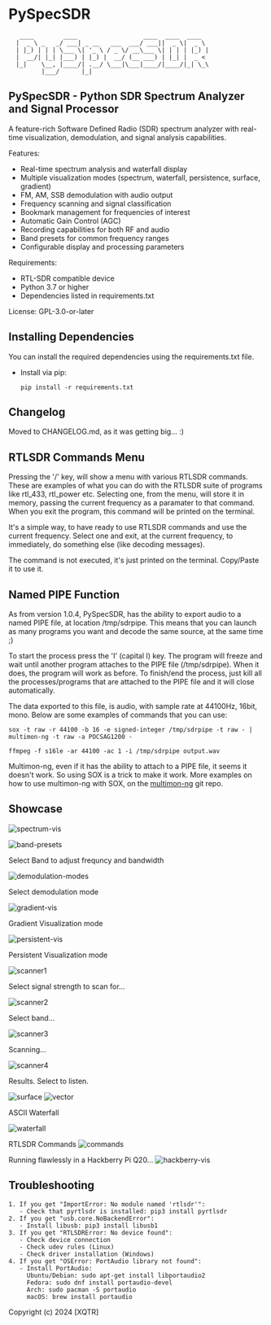 # PySpecSDR
```
   ____        ____                  ____  ____  ____  
  |  _ \ _   _/ ___| _ __   ___  ___/ ___||  _ \|  _ \ 
  | |_) | | | \___ \| '_ \ / _ \/ __\___ \| | | | |_) |
  |  __/| |_| |___) | |_) |  __/ (__ ___) | |_| |  _ < 
  |_|    \__, |____/| .__/ \___|\___|____/|____/|_| \_\
         |___/      |_|                                
```

## PySpecSDR - Python SDR Spectrum Analyzer and Signal Processor

A feature-rich Software Defined Radio (SDR) spectrum analyzer with real-time 
visualization, demodulation, and signal analysis capabilities.

Features:
- Real-time spectrum analysis and waterfall display
- Multiple visualization modes (spectrum, waterfall, persistence, surface, gradient)
- FM, AM, SSB demodulation with audio output
- Frequency scanning and signal classification
- Bookmark management for frequencies of interest
- Automatic Gain Control (AGC)
- Recording capabilities for both RF and audio
- Band presets for common frequency ranges
- Configurable display and processing parameters

Requirements:
- RTL-SDR compatible device
- Python 3.7 or higher
- Dependencies listed in requirements.txt

License: GPL-3.0-or-later

## Installing Dependencies

You can install the required dependencies using the requirements.txt file.

* Install via pip:

    `pip install -r requirements.txt`

## Changelog

Moved to CHANGELOG.md, as it was getting big... :)

## RTLSDR Commands Menu
Pressing the '/' key, will show a menu with various RTLSDR commands. These are examples of what you can do with the RTLSDR suite of programs like rtl_433, rtl_power etc. Selecting one, from the menu, will store it in memory, passing the current frequency as a paramater to that command. When you exit the program, this command will be printed on the terminal.

It's a simple way, to have ready to use RTLSDR commands and use the current frequency. Select one and exit, at the current frequency, to immediately, do something else (like decoding messages).

The command is not executed, it's just printed on the terminal. Copy/Paste it to use it.

## Named PIPE Function

As from version 1.0.4, PySpecSDR, has the ability to export audio to a named PIPE file, at location /tmp/sdrpipe. This means that you can launch as many programs you want and decode the same source, at the same time ;)

To start the process press the 'I' (capital I) key. The program will freeze and wait until another program attaches to the PIPE file (/tmp/sdrpipe). When it does, the program will work as before. To finish/end the process, just kill all the processes/programs that are attached to the PIPE file and it will close automatically.

The data exported to this file, is audio, with sample rate at 44100Hz, 16bit, mono. Below are some examples of commands that you can use:

```
sox -t raw -r 44100 -b 16 -e signed-integer /tmp/sdrpipe -t raw - | multimon-ng -t raw -a POCSAG1200 -

ffmpeg -f s16le -ar 44100 -ac 1 -i /tmp/sdrpipe output.wav
```

Multimon-ng, even if it has the ability to attach to a PIPE file, it seems it doesn't work. So using SOX is a trick to make it work. More examples on how to use multimon-ng with SOX, on the [multimon-ng](https://github.com/EliasOenal/multimon-ng)  git repo.


## Showcase
![spectrum-vis](https://cp737.net/files/pyspecsdr/1spectrum.png)

![band-presets](https://cp737.net/files/pyspecsdr/bands.png)

Select Band to adjust frequncy and bandwidth

![demodulation-modes](https://cp737.net/files/pyspecsdr/demodulation.png)

Select demodulation mode

![gradient-vis](https://cp737.net/files/pyspecsdr/gradient.png)

Gradient Visualization mode

![persistent-vis](https://cp737.net/files/pyspecsdr/persistent.png)

Persistent Visualization mode

![scanner1](https://cp737.net/files/pyspecsdr/scanner1.png)

Select signal strength to scan for...

![scanner2](https://cp737.net/files/pyspecsdr/scanner2.png)

Select band...

![scanner3](https://cp737.net/files/pyspecsdr/scanner3.png)

Scanning...

![scanner4](https://cp737.net/files/pyspecsdr/scanner4.png)

Results. Select to listen.

![surface](https://cp737.net/files/pyspecsdr/1surface.png)
![vector](https://cp737.net/files/pyspecsdr/1vector.png)

ASCII Waterfall

![waterfall](https://cp737.net/files/pyspecsdr/1waterfall.png)

RTLSDR Commands
![commands](https://cp737.net/files/pyspecsdr/rtlcmd.png)

Running flawlessly in a Hackberry Pi Q20...
![hackberry-vis](https://cp737.net/files/pyspecsdr/hbwfall.jpg)


## Troubleshooting
```
1. If you get "ImportError: No module named 'rtlsdr'":
   - Check that pyrtlsdr is installed: pip3 install pyrtlsdr
2. If you get "usb.core.NoBackendError":
   - Install libusb: pip3 install libusb1
3. If you get "RTLSDRError: No device found":
   - Check device connection
   - Check udev rules (Linux)
   - Check driver installation (Windows)
4. If you get "OSError: PortAudio library not found":
   - Install PortAudio:
     Ubuntu/Debian: sudo apt-get install libportaudio2
     Fedora: sudo dnf install portaudio-devel
     Arch: sudo pacman -S portaudio
     macOS: brew install portaudio
```
Copyright (c) 2024 [XQTR]
